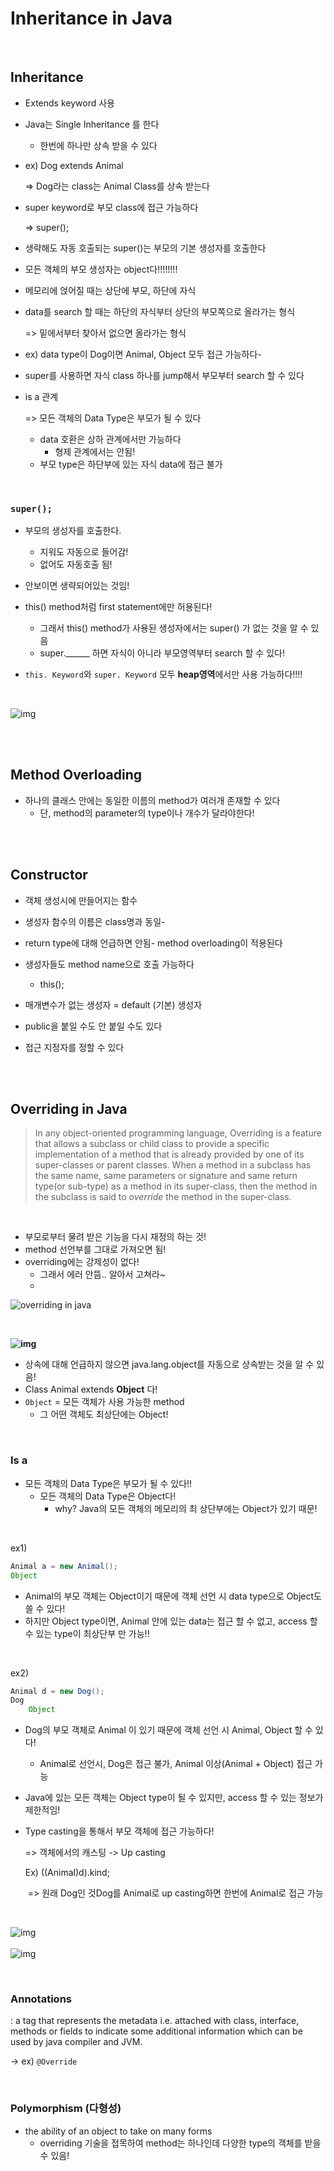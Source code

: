 # Inheritance in Java

<br>

## Inheritance

- Extends keyword 사용
- Java는 Single Inheritance 를 한다
  - 한번에 하나만 상속 받을 수 있다

- ex) Dog extends Animal

  => Dog라는 class는 Animal Class를 상속 받는다

- super keyword로 부모 class에 접근 가능하다 

  => super();

- 생략해도 자동 호출되는 super()는 부모의 기본 생성자를 호출한다

- 모든 객체의 부모 생성자는 object다!!!!!!!!

- 메모리에 얹어질 때는 상단에 부모, 하단에 자식

- data를 search 할 때는 하단의 자식부터 상단의 부모쪽으로 올라가는 형식 

  => 밑에서부터 찾아서 없으면 올라가는 형식

- ex) data type이 Dog이면 Animal, Object 모두 접근 가능하다-

- super를 사용하면 자식 class 하나를 jump해서 부모부터 search 할 수 있다

- is a 관계  

  => 모든 객체의 Data Type은 부모가 될 수 있다

  - data 호환은 상하 관계에서만 가능하다
    - 형제 관계에서는 안됨!
  - 부모 type은 하단부에 있는 자식 data에 접근 불가

<br>

### `super();`

- 부모의 생성자를 호출한다.
  - 지워도 자동으로 들어감!
  - 없어도 자동호출 됨!

- 안보이면 생략되어있는 것임!
- this() method처럼 first statement에만 허용된다!
  - 그래서 this() method가 사용된 생성자에서는 super() 가 없는 것을 알 수 있음
  - super.______ 하면 자식이 아니라 부모영역부터 search 할 수 있다!
- `this. Keyword`와 `super. Keyword` 모두 **heap영역**에서만 사용 가능하다!!!!

<br>

![img](https://lh5.googleusercontent.com/6Tv949yM4OxWABprfuItlzqQYXbhSzxR-EYGptVGBXO-39xikX6xOlJbM_9ZcJLff61_Y8rOeWoF4hb_YW3dwqvvPpKCJcm06_T6Hq-LHINf_uJ_cw7oo9LJX8yxgH1-20iJNeGc)

<br>

<br>

## Method Overloading

- 하나의 클래스 안에는 동일한 이름의 method가 여러개 존재할 수 있다
  - 단, method의 parameter의 type이나 개수가 달라야한다!

<br>

<br>

## Constructor

- 객체 생성시에 만들어지는 함수

- 생성자 함수의 이름은 class명과 동일-
- return type에 대해 언급하면 안됨- method overloading이 적용된다
- 생성자들도 method name으로 호출 가능하다
  - this();
- 매개변수가 없는 생성자 = default (기본) 생성자
- public을 붙일 수도 안 붙일 수도 있다
- 접근 지정자를 정할 수 있다

<br>

<br>

## Overriding in Java

> In any object-oriented programming language, Overriding is a feature that allows a subclass or child class to provide a specific implementation of a method that is already provided by one of its super-classes or parent classes. When a method in a subclass has the same name, same parameters or signature and same return type(or sub-type) as a method in its super-class, then the method in the subclass is said to *override* the method in the super-class.

<br>

- 부모로부터 물려 받은 기능을 다시 재정의 하는 것!
- method 선언부를 그대로 가져오면 됨!
- overriding에는 강제성이 없다!
  - 그래서 에러 안뜸.. 알아서 고쳐라~
  - <br>

![overriding in java](https://lh6.googleusercontent.com/i42VjCn-_E1fOx1xyW73cCB6vZI5ClO3yBporRbLONAslhZMBz9BBWCBysDcR2vgkoW5VdHsclYkzUo1-_6ig4FrlO1fbfGT5R0v3714e340RmjkyOZchdZqOkDp-_U4Rz_l9eLB)

<br>

**![img](https://lh6.googleusercontent.com/cATWBSmNqpRxlCjGU_ixiGLNwIvBbha-_mb0WW-9m6PUIKYs5mfdqUsuZlH8uJKaIrBjBNpd6e7FKAu3W8cGAjXooOW73DwWYVN67WxXe-do0aoKrVCpkXIxixRSeiYkjM9WvSM6)**

- 상속에 대해 언급하지 않으면 java.lang.object를 자동으로 상속받는 것을 알 수 있음!
- Class Animal extends **Object** 다!
- `Object` = 모든 객체가 사용 가능한 method
  - 그 어떤 객체도 최상단에는 Object!

<br>

### Is a

- 모든 객체의 Data Type은 부모가 될 수 있다!!
  - 모든 객체의 Data Type은 Object다!
    - why? Java의 모든 객체의 메모리의 최 상단부에는 Object가 있기 때문!  

<br>

ex1)

```java
Animal a = new Animal();
Object
```

- Animal의 부모 객체는 Object이기 때문에 객체 선언 시 data type으로 Object도 쓸 수 있다! 
- 하지만 Object type이면, Animal 안에 있는 data는 접근 할 수 없고, access 할 수 있는 type이 최상단부 만 가능!!

<br>

 ex2)

```java
Animal d = new Dog();
Dog 
    Object
```

- Dog의 부모 객체로 Animal 이 있기 때문에 객체 선언 시 Animal, Object 할 수 있다!
  - Animal로 선언시, Dog은 접근 불가, Animal 이상(Animal + Object) 접근 가능

- Java에 있는 모든 객체는 Object type이 될 수 있지만, access 할 수 있는 정보가 제한적임!

- Type casting을 통해서 부모 객체에 접근 가능하다!

  => 객체에서의 캐스팅 -> Up casting

  Ex) ((Animal)d).kind;

  ​ => 원래 Dog인 것Dog를 Animal로 up casting하면 한번에 Animal로 접근 가능

<br>

![img](https://lh4.googleusercontent.com/VmrL993swpj5LtVtY29bTA1VVKoKnle6KNYuGfUUTtjlpxIUSWVUyevCkv5u53F2C9TzuD35JKflEneZKjjBdFlXtHVLUoT-lHJNBOLmgp6f08vxjCfT9SoMYN53Jr-clXQFqMlZ) <br><br>
![img](https://lh4.googleusercontent.com/khSU0qSc8P28hUS4iJogUIISKPCj7niL8JNQDzkOcbJG9omJj-jvBKvKUfjfSNQCK8A982-KFHxTO9dxJWRoQJlBknWSBTlFwr73o73mt0_0xAjEHdzBXXQ3sI4YiKAIVN7Nk2Q2) <br>

<br>

### Annotations

: a tag that represents the metadata i.e. attached with class, interface, methods or fields to indicate some additional information which can be used by java compiler and JVM.

-> ex) `@Override`

<br>

### Polymorphism (다형성)

- the ability of an object to take on many forms  
  - overriding 기술을 접목하여 method는 하나인데 다양한 type의 객체를 받을 수 있음!

<br>
